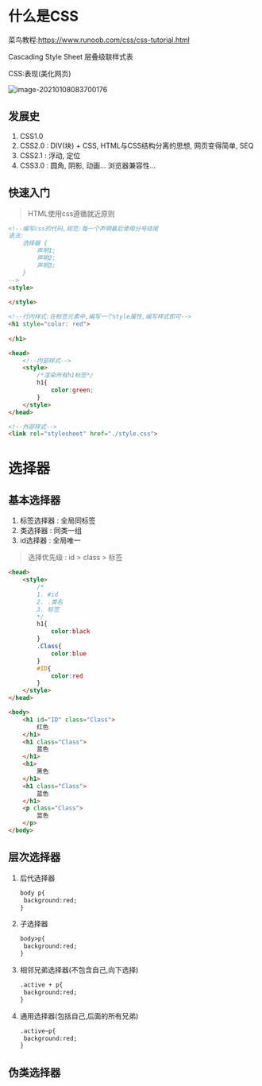 # 什么是CSS

菜鸟教程:https://www.runoob.com/css/css-tutorial.html

Cascading Style Sheet 层叠级联样式表

CSS:表现(美化网页)

![image-20210108083700176](C:\Users\cheng\AppData\Roaming\Typora\typora-user-images\image-20210108083700176.png)

## 发展史

1. CSS1.0
2. CSS2.0 : DIV(块) + CSS, HTML与CSS结构分离的思想, 网页变得简单, SEQ
3. CSS2.1 : 浮动, 定位
4. CSS3.0 : 圆角, 阴影, 动画... 浏览器兼容性...

## 快速入门

> HTML使用css遵循就近原则

```html
<!--编写css的代码,规范:每一个声明最后使用分号结尾
语法:
	选择器 {
		声明1;
		声明2;
		声明3;
	}
-->
<style>
	
</style>
```

```html
<!--行内样式:在标签元素中,编写一个style属性,编写样式即可-->
<h1 style="color: red">
    
</h1> 
```

```html
<head>
    <!--内部样式-->
    <style>
        /*渲染所有h1标签*/
        h1{
            color:green;
        }
    </style>    
</head>
```

```html
<!--外部样式-->
<link rel="stylesheet" href="./style.css">
```

# 选择器

## 基本选择器

1. 标签选择器 : 全局同标签
2. 类选择器 : 同类一组
3. id选择器 : 全局唯一

> 选择优先级 : id > class > 标签

```html
<head>
    <style>
    	/*
        1. #id
        2. .类名
        3. 标签
        */
        h1{
            color:black
        }
        .Class{
            color:blue
        }
        #ID{
            color:red
        }
    </style>
</head>

<body>
    <h1 id="ID" class="Class">
        红色
    </h1>
    <h1 class="Class">
        蓝色
    </h1>
    <h1>
        黑色
    </h1>
    <h1 class="Class">
        蓝色
    </h1>
    <p class="Class">
        蓝色
    </p>
</body>
```



## 层次选择器

1. 后代选择器

   ```html
   body p{
   	background:red;
   }
   ```

2. 子选择器

   ```html
   body>p{
   	background:red;
   }
   ```

3. 相邻兄弟选择器(不包含自己,向下选择)

   ```html
   .active + p{
   	background:red;
   }
   ```

4. 通用选择器(包括自己,后面的所有兄弟)

   ```html
   .active~p{
   	background:red;
   }
   ```

## 伪类选择器

























